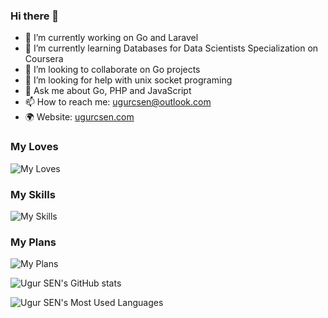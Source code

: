### Hi there 👋

- 🔭 I’m currently working on Go and Laravel
- 🌱 I’m currently learning Databases for Data Scientists Specialization on Coursera
- 👯 I’m looking to collaborate on Go projects
- 🤔 I’m looking for help with unix socket programing
- 💬 Ask me about Go, PHP and JavaScript
- 📫 How to reach me: [ugurcsen@outlook.com](mailto:ugurcsen@outlook.com)
- 🌍 Website: [ugurcsen.com](https://ugurcsen.com)

### My Loves
![My Loves](https://skillicons.dev/icons?i=go,php,laravel,linux)

### My Skills
![My Skills](https://skillicons.dev/icons?i=go,php,laravel,linux,javascript,nodejs,py,c,mysql,postgresql,arduino,docker)

### My Plans
![My Plans](https://skillicons.dev/icons?i=react,nextjs,dotnet,mongodb,redis,kubernetes,alpinejs)

![Ugur SEN's GitHub stats](https://github-readme-stats.vercel.app/api?username=ugurcsen&theme=gotham&show_icons=true)

![Ugur SEN's Most Used Languages](https://github-readme-stats.vercel.app/api/top-langs/?username=ugurcsen&theme=gotham&langs_count=10&show_icons=true)
